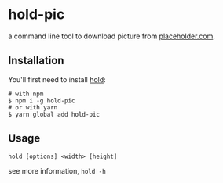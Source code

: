 # hold-pic

a command line tool to download picture from [placeholder.com](https://placeholder.com/).

## Installation

You'll first need to install [hold]():

```
# with npm
$ npm i -g hold-pic
# or with yarn
$ yarn global add hold-pic
```

## Usage

```shell
hold [options] <width> [height]
```

see more information, `hold -h`